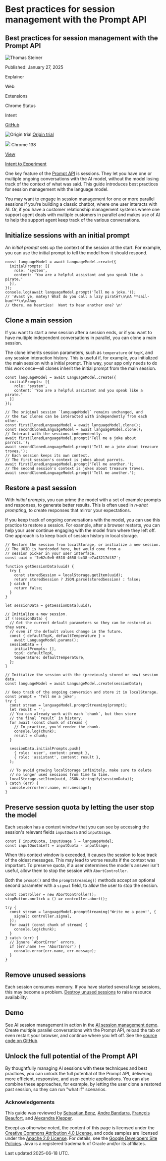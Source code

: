 # Best practices for session management with the Prompt API

## Best practices for session management with the Prompt API

![Thomas Steiner](https://web.dev/images/authors/thomassteiner.jpg)

Published: January 27, 2025

Explainer

Web

Extensions

Chrome Status

Intent

[GitHub](https://github.com/webmachinelearning/prompt-api)

![Origin trial](/static/images/experiment.svg) [Origin trial](https://developer.chrome.com/origintrials/#/view_trial/2533837740349325313)

![](/static/images/chrome_logo.svg) Chrome 138

[View](https://chromestatus.com/feature/5134603979063296)

[Intent to Experiment](https://groups.google.com/a/chromium.org/g/blink-dev/c/6uBwiiFohAU/m/WhaKAB9fAAAJ)

One key feature of the [Prompt API](/docs/ai/prompt-api) is sessions. They let you have one or multiple ongoing conversations with the AI model, without the model losing track of the context of what was said. This guide introduces best practices for session management with the language model.

You may want to engage in session management for one or more parallel sessions if you're building a classic chatbot, where one user interacts with AI. Or, if you have a customer relationship management systems where one support agent deals with multiple customers in parallel and makes use of AI to help the support agent keep track of the various conversations.

## Initialize sessions with an initial prompt

An _initial prompt_ sets up the context of the session at the start. For example, you can use the initial prompt to tell the model how it should respond.

```
const languageModel = await LanguageModel.create({
  initialPrompts: [{
    role: 'system',
    content: 'You are a helpful assistant and you speak like a pirate.'
  }],
});
console.log(await languageModel.prompt('Tell me a joke.'));
// 'Avast ye, matey! What do you call a lazy pirate?\n\nA **sail-bum!**\n\nAhoy
// there, me hearties!  Want to hear another one? \n'
```

## Clone a main session

If you want to start a new session after a session ends, or if you want to have multiple independent conversations in parallel, you can clone a main session.

The clone inherits session parameters, such as `temperature` or `topK`, and any session interaction history. This is useful if, for example, you initialized the main session with a initial prompt. This way, your app only needs to do this work once—all clones inherit the initial prompt from the main session.

```
const languageModel = await LanguageModel.create({
  initialPrompts: [{
    role: 'system',
    content: 'You are a helpful assistant and you speak like a pirate.'
  }]
});

// The original session `languageModel` remains unchanged, and
// the two clones can be interacted with independently from each other.
const firstClonedLanguageModel = await languageModel.clone();
const secondClonedLanguageModel = await languageModel.clone();
// Interact with the sessions independently.
await firstClonedLanguageModel.prompt('Tell me a joke about parrots.');
await secondClonedLanguageModel.prompt('Tell me a joke about treasure troves.');
// Each session keeps its own context.
// The first session's context is jokes about parrots.
await firstClonedLanguageModel.prompt('Tell me another.');
// The second session's context is jokes about treasure troves.
await secondClonedLanguageModel.prompt('Tell me another.');
```

## Restore a past session

With _initial prompts_, you can prime the model with a set of example prompts and responses, to generate better results. This is often used in _n-shot prompting_, to create responses that mirror your expectations.

If you keep track of ongoing conversations with the model, you can use this practice to restore a session. For example, after a browser restarts, you can help your user continue engaging with the model from where they left off. One approach is to keep track of session history in local storage.

```
// Restore the session from localStorage, or initialize a new session.
// The UUID is hardcoded here, but would come from a
// session picker in your user interface.
const uuid = '7e62c0e0-6518-4658-bc38-e7a43217df87';

function getSessionData(uuid) {
  try {
    const storedSession = localStorage.getItem(uuid);
    return storedSession ? JSON.parse(storedSession) : false;
  } catch {
    return false;
  }
}

let sessionData = getSessionData(uuid);

// Initialize a new session.
if (!sessionData) {
  // Get the current default parameters so they can be restored as they were,
  // even if the default values change in the future.
  const { defaultTopK, defaultTemperature } =
    await LanguageModel.params();
  sessionData = {
    initialPrompts: [],
    topK: defaultTopK,
    temperature: defaultTemperature,
  };
}

// Initialize the session with the (previously stored or new) session data.
const languageModel = await LanguageModel.create(sessionData);

// Keep track of the ongoing conversion and store it in localStorage.
const prompt = 'Tell me a joke';
try {
  const stream = languageModel.promptStreaming(prompt);
  let result = '';
  // You can already work with each `chunk`, but then store
  // the final `result` in history.
  for await (const chunk of stream) {
    // In practice, you'd render the chunk.
    console.log(chunk);
    result = chunk;
  }

  sessionData.initialPrompts.push(
    { role: 'user', content: prompt },
    { role: 'assistant', content: result },
  );

  // To avoid growing localStorage infinitely, make sure to delete
  // no longer used sessions from time to time.
  localStorage.setItem(uuid, JSON.stringify(sessionData));
} catch (err) {
  console.error(err.name, err.message);
}
```

## Preserve session quota by letting the user stop the model

Each session has a context window that you can see by accessing the session's relevant fields `inputQuota` and `inputUsage`.

```
const { inputQuota, inputUsage } = languageModel;
const inputQuotaLeft = inputQuota - inputUsage;
```

When this context window is exceeded, it causes the session to lose track of the oldest messages. This may lead to worse results if the context was important. To preserve quota, if a user determines the model's answer isn't useful, allow them to stop the session with `AbortController`.

Both the `prompt()` and the `promptStreaming()` methods accept an optional second parameter with a `signal` field, to allow the user to stop the session.

```
const controller = new AbortController();
stopButton.onclick = () => controller.abort();

try {
  const stream = languageModel.promptStreaming('Write me a poem!', {
    signal: controller.signal,
  });
  for await (const chunk of stream) {
    console.log(chunk);
  }
} catch (err) {
  // Ignore `AbortError` errors.
  if (err.name !== 'AbortError') {
    console.error(err.name, err.message);
  }
}
```

## Remove unused sessions

Each session consumes memory. If you have started several large sessions, this may become a problem. [Destroy unused sessions](/docs/ai/prompt-api#terminate_a_session) to raise resource availability.

## Demo

See AI session management in action in the [AI session management demo](https://chrome.dev/web-ai-demos/ai-session-management/). Create multiple parallel conversations with the Prompt API, reload the tab or even restart your browser, and continue where you left off. See the [source code on GitHub](https://github.com/GoogleChromeLabs/web-ai-demos/tree/main/ai-session-management).

## Unlock the full potential of the Prompt API

By thoughtfully managing AI sessions with these techniques and best practices, you can unlock the full potential of the Prompt API, delivering more efficient, responsive, and user-centric applications. You can also combine these approaches, for example, by letting the user clone a restored past session, so they can run "what if" scenarios.

### Acknowledgements

This guide was reviewed by [Sebastian Benz](https://www.linkedin.com/in/sebastianbenz/), [Andre Bandarra](https://bandarra.me/), [François Beaufort](https://github.com/beaufortfrancois), and [Alexandra Klepper](https://bsky.app/profile/alexandrascript.com).

Except as otherwise noted, the content of this page is licensed under the [Creative Commons Attribution 4.0 License](https://creativecommons.org/licenses/by/4.0/), and code samples are licensed under the [Apache 2.0 License](https://www.apache.org/licenses/LICENSE-2.0). For details, see the [Google Developers Site Policies](https://developers.google.com/site-policies). Java is a registered trademark of Oracle and/or its affiliates.

Last updated 2025-06-18 UTC.